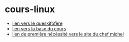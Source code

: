 # cours-linux

* [lien vers le queskifofère](https://github.com/LBROCHARD/cours-linux/blob/main/liste_de_choses_%C3%A0_faire.md)
* [lien vers la base du cours](https://github.com/LBROCHARD/cours-linux/blob/main/powershell.md)
* [lien de première nécéssité vers le site du chef michel](https://www.chefmicheldumas.com/fr)
